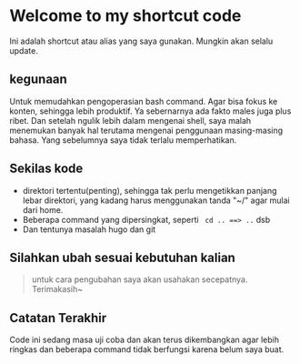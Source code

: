 # Welcome to my shortcut code
Ini adalah shortcut atau alias yang saya gunakan. Mungkin akan selalu update.

## kegunaan
Untuk memudahkan pengoperasian bash command. Agar bisa fokus ke konten, sehingga lebih produktif. Ya sebernarnya ada fakto males juga plus ribet. Dan setelah ngulik lebih dalam mengenai shell, saya malah menemukan banyak hal terutama mengenai penggunaan masing-masing bahasa. Yang sebelumnya saya tidak terlalu memperhatikan.

## Sekilas kode
- direktori tertentu(penting), sehingga tak perlu mengetikkan panjang lebar direktori, yang kadang harus menggunakan tanda "~/" agar mulai dari home.
- Beberapa command yang dipersingkat, seperti ``` cd .. ==> ..``` dsb
- Dan tentunya masalah hugo dan git

## Silahkan ubah sesuai kebutuhan kalian
> untuk cara pengubahan saya akan usahakan secepatnya. Terimakasih~

## Catatan Terakhir
Code ini sedang masa uji coba dan akan terus dikembangkan agar lebih ringkas dan beberapa command tidak berfungsi karena belum saya buat.